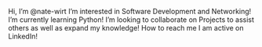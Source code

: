  Hi, I’m @nate-wirt
 I’m interested in Software Development and Networking!
 I’m currently learning Python!
 I’m looking to collaborate on Projects to assist others as well as expand my knowledge!
 How to reach me I am active on LinkedIn! 

<!---
nate-wirt/nate-wirt is a ✨ special ✨ repository because its `README.md` (this file) appears on your GitHub profile.
You can click the Preview link to take a look at your changes.
--->
